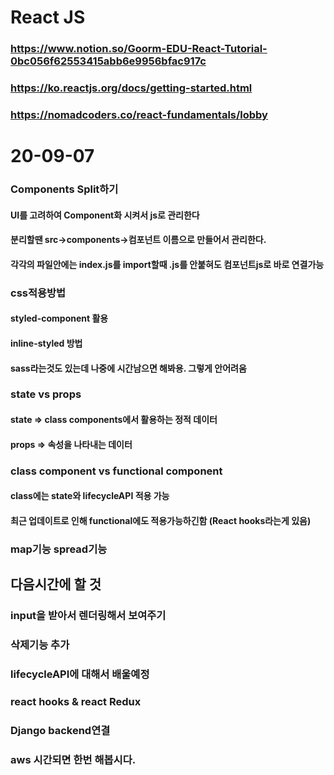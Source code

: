 # React JS
### https://www.notion.so/Goorm-EDU-React-Tutorial-0bc056f62553415abb6e9956bfac917c
### https://ko.reactjs.org/docs/getting-started.html
### https://nomadcoders.co/react-fundamentals/lobby

# 20-09-07
### Components Split하기
#### UI를 고려하여 Component화 시켜서 js로 관리한다
#### 분리할땐 src->components->컴포넌트 이름으로 만들어서 관리한다.
#### 각각의 파일안에는 index.js를 import할때 .js를 안붙혀도 컴포넌트js로 바로 연결가능


### css적용방법
#### styled-component 활용
#### inline-styled 방법
#### sass라는것도 있는데 나중에 시간남으면 해봐용. 그렇게 안어려움

### state vs props
#### state => class components에서 활용하는 정적 데이터
#### props => 속성을 나타내는 데이터

### class component vs functional component
#### class에는 state와 lifecycleAPI 적용 가능
#### 최근 업데이트로 인해 functional에도 적용가능하긴함 (React hooks라는게 있음)

### map기능 spread기능

## 다음시간에 할 것
### input을 받아서 렌더링해서 보여주기
### 삭제기능 추가
### lifecycleAPI에 대해서 배울예정
### react hooks & react Redux
### Django backend연결
### aws 시간되면 한번 해봅시다.